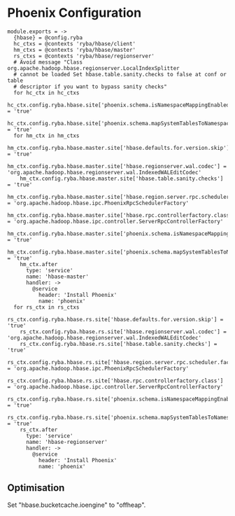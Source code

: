 
# Phoenix Configuration

    module.exports = ->
      {hbase} = @config.ryba
      hc_ctxs = @contexts 'ryba/hbase/client'
      hm_ctxs = @contexts 'ryba/hbase/master'
      rs_ctxs = @contexts 'ryba/hbase/regionserver'
      # Avoid message "Class org.apache.hadoop.hbase.regionserver.LocalIndexSplitter
      # cannot be loaded Set hbase.table.sanity.checks to false at conf or table
      # descriptor if you want to bypass sanity checks"
      for hc_ctx in hc_ctxs
        hc_ctx.config.ryba.hbase.site['phoenix.schema.isNamespaceMappingEnabled'] = 'true'
        hc_ctx.config.ryba.hbase.site['phoenix.schema.mapSystemTablesToNamespace'] = 'true'
      for hm_ctx in hm_ctxs
        hm_ctx.config.ryba.hbase.master.site['hbase.defaults.for.version.skip'] = 'true'
        hm_ctx.config.ryba.hbase.master.site['hbase.regionserver.wal.codec'] = 'org.apache.hadoop.hbase.regionserver.wal.IndexedWALEditCodec'
        hm_ctx.config.ryba.hbase.master.site['hbase.table.sanity.checks'] = 'true'
        hm_ctx.config.ryba.hbase.master.site['hbase.region.server.rpc.scheduler.factory.class'] = 'org.apache.hadoop.hbase.ipc.PhoenixRpcSchedulerFactory'
        hm_ctx.config.ryba.hbase.master.site['hbase.rpc.controllerfactory.class'] = 'org.apache.hadoop.hbase.ipc.controller.ServerRpcControllerFactory'
        hm_ctx.config.ryba.hbase.master.site['phoenix.schema.isNamespaceMappingEnabled'] = 'true'
        hm_ctx.config.ryba.hbase.master.site['phoenix.schema.mapSystemTablesToNamespace'] = 'true'
        hm_ctx.after
          type: 'service'
          name: 'hbase-master'
          handler: ->
            @service
              header: 'Install Phoenix'
              name: 'phoenix'
      for rs_ctx in rs_ctxs
        rs_ctx.config.ryba.hbase.rs.site['hbase.defaults.for.version.skip'] = 'true'
        rs_ctx.config.ryba.hbase.rs.site['hbase.regionserver.wal.codec'] = 'org.apache.hadoop.hbase.regionserver.wal.IndexedWALEditCodec'
        rs_ctx.config.ryba.hbase.rs.site['hbase.table.sanity.checks'] = 'true'
        rs_ctx.config.ryba.hbase.rs.site['hbase.region.server.rpc.scheduler.factory.class'] = 'org.apache.hadoop.hbase.ipc.PhoenixRpcSchedulerFactory'
        rs_ctx.config.ryba.hbase.rs.site['hbase.rpc.controllerfactory.class'] = 'org.apache.hadoop.hbase.ipc.controller.ServerRpcControllerFactory'
        rs_ctx.config.ryba.hbase.rs.site['phoenix.schema.isNamespaceMappingEnabled'] = 'true'
        rs_ctx.config.ryba.hbase.rs.site['phoenix.schema.mapSystemTablesToNamespace'] = 'true'
        rs_ctx.after
          type: 'service'
          name: 'hbase-regionserver'
          handler: ->
            @service
              header: 'Install Phoenix'
              name: 'phoenix'

## Optimisation

Set "hbase.bucketcache.ioengine" to "offheap".
